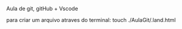 Aula de git, gitHub + Vscode

para criar um arquivo atraves do terminal:
             touch ./AulaGit/.land.html
